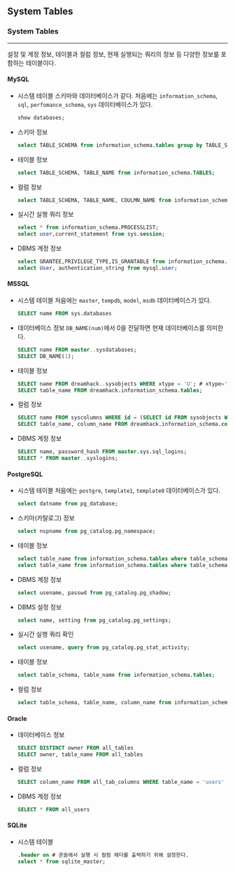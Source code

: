 ## System Tables
### System Tables
---
설정 및 계정 정보, 테이블과 컬럼 정보, 현재 실행되는 쿼리의 정보 등 다양한 정보를 포함하는 테이블이다.
#### MySQL
* 시스템 테이블
스키마와 데이터베이스가 같다. 처음에는 `information_schema`, `sql`, `perfomance_schema`, `sys` 데이터베이스가 있다. 
  ```sql
  show databases;
  ```
* 스키마 정보
  ```sql
  select TABLE_SCHEMA from information_schema.tables group by TABLE_SCHEMA;
  ```
* 테이블 정보
  ```sql
  select TABLE_SCHEMA, TABLE_NAME from information_schema.TABLES;
  ```
* 컬럼 정보
  ```sql
  select TABLE_SCHEMA, TABLE_NAME, COULMN_NAME from information_schema.COULMNS
  ```
* 실시간 실행 쿼리 정보
  ```sql
  select * from information_schema.PROCESSLIST;
  select user,current_statement from sys.session;
  ```
* DBMS 계정 정보
  ```sql
  select GRANTEE,PRIVILEGE_TYPE,IS_GRANTABLE from information_schema.USER_PRIVILEGES;
  select User, authentication_string from mysql.user;
  ```
#### MSSQL
* 시스템 테이블
  처음에는 `master`, `tempdb`, `model`, `msdb` 데이터베이스가 있다. 
  ```sql
  SELECT name FROM sys.databases
  ```
* 데이터베이스 정보
  `DB_NAME(num)`에서 0을 전달하면 현재 데이터베이스를 의미한다.
  ```sql
  SELECT name FROM master..sysdatabases;
  SELECT DB_NAME(1);
  ```
* 테이블 정보
  ```sql
  SELECT name FROM dreamhack..sysobjects WHERE xtype = 'U'; # xtype='U'는 이용자 정의 테이블을 의미한다.
  SELECT table_name FROM dreamhack.information_schema.tables;
  ```
* 컬럼 정보
  ```sql
  SELECT name FROM syscolumns WHERE id = (SELECT id FROM sysobjects WHERE name = 'users');
  SELECT table_name, column_name FROM dreamhack.information_schema.columns;
  ```
* DBMS 계정 정보
  ```sql
  SELECT name, password_hash FROM master.sys.sql_logins;
  SELECT * FROM master..syslogins;
  ```
#### PostgreSQL
* 시스템 테이블
  처음에는 `postgre`, `template1`, `template0` 데이터베이스가 있다. 
  ```sql
  select datname from pg_database;
  ```
* 스키마(카탈로그) 정보
  ```sql
  select nspname from pg_catalog.pg_namespace;
  ```
* 테이블 정보
  ```sql
  select table_name from information_schema.tables where table_schema='pg_catalog';
  select table_name from information_schema.tables where table_schema='information_schema';
  ```
* DBMS 계정 정보
  ```sql
  select usename, passwd from pg_catalog.pg_shadow;
  ```
* DBMS 설정 정보
  ```sql
  select name, setting from pg_catalog.pg_settings;
  ```
* 실시간 실행 쿼리 확인
  ```sql
  select usename, query from pg_catalog.pg_stat_activity;
  ```
* 테이블 정보
  ```sql
  select table_schema, table_name from information_schema.tables;
  ```
* 컬럼 정보
  ```sql
  select table_schema, table_name, column_name from information_schema.columns;
  ```
#### Oracle
* 데이터베이스 정보
  ```sql
  SELECT DISTINCT owner FROM all_tables
  SELECT owner, table_name FROM all_tables
  ```
* 컬럼 정보
  ```sql
  SELECT column_name FROM all_tab_columns WHERE table_name = 'users'
  ```
* DBMS 계정 정보
  ```sql
  SELECT * FROM all_users
  ```
#### SQLite
* 시스템 테이블
  ```sql
  .header on # 콘솔에서 실행 시 컬럼 헤더를 출력하기 위해 설정한다.
  select * from sqlite_master;
  ```